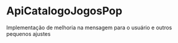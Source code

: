 # ApiCatalogoJogosPop

Implementação de melhoria na mensagem para o usuário  e outros pequenos ajustes 
